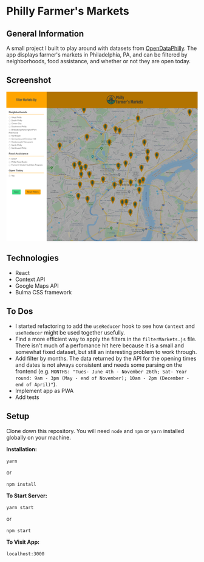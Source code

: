 

# Philly Farmer's Markets

## General Information

A small project I built to play around with datasets from [OpenDataPhilly](https://www.opendataphilly.org). The app displays farmer's markets in Philadelphia, PA, and can be filtered by neighborhoods, food assistance, and whether or not they are open today.

## Screenshot

![philly farmers markets preview](preview.png)



## Technologies 

- React 
- Context API 
- Google Maps API 
- Bulma CSS framework

## To Dos 

- I started refactoring to add the `useReducer` hook to see how `Context` and `useReducer` might be used together usefully. 
- Find a more efficient way to apply the filters in the `filterMarkets.js` file. There isn't much of a perfomance hit here because it is a small and somewhat fixed dataset, but still an interesting problem to work through.
- Add filter by months. The data returned by the API for the opening times and dates is not always consistent and needs some parsing on the frontend (e.g. `MONTHS: "Tues- June 4th - November 26th; Sat- Year round: 9am - 3pm (May - end of November); 10am - 2pm (December - end of April)"`). 
- Implement app as PWA
- Add tests

## Setup

Clone down this repository. You will need `node` and `npm` or `yarn` installed globally on your machine.

**Installation:**

```
yarn 
```

or 

```
npm install
```

**To Start Server:**

```
yarn start
```

or 

```
npm start
```

**To Visit App:**

```
localhost:3000
```